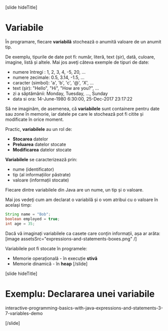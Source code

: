 [slide hideTitle]
# Variabile

În programare, fiecare **variabilă** stochează o anumită valoare de un anumit tip. 

De exemplu, tipurile de date pot fi: număr, literă, text (șir), dată, culoare, imagine, listă și altele. Mai jos aveţi câteva exemple de tipuri de date:
* numere întregi : 1, 2, 3, 4, -5, 20, …
* numere zecimale: 0.5, 3.14, -1.5, …
* caracter (simbol): 'a', 'b', 'c', '@', 'X', …
* text (șir): "Hello", "Hi", "How are you?", …
* zi a săptămânii: Monday, Tuesday, …, Sunday
* data si ora: 14-June-1980 6:30:00, 25-Dec-2017 23:17:22

Să ne imaginăm, de asemenea, că **variabilele** sunt containere pentru date sau zone în memorie, iar datele pe care le stochează pot fi citite și modificate în orice moment.

Practic, **variabilele** au un rol de:
   * **Stocarea** datelor
   * **Preluarea** datelor stocate
   * **Modificarea** datelor stocate
  
**Variabilele** se caracterizează prin:
   * nume (identificator)
   * tip (al informațiilor păstrate)
   * valoare (informații stocate)

Fiecare dintre variabilele din Java are un nume, un tip și o valoare.

Mai jos vedeţi cum am declarat o variabilă și o vom atribui cu o valoare în același timp:
```java
String name = "Bob";
boolean employed = true;
int age = 35;
```
Dacă vă imaginați variabilele ca casete care conțin informații, așa ar arăta:
[image assetsSrc="expressions-and-statements-boxes.png" /]

Variabilele pot fi stocate în programеlе:
   * Memorie operațională - în execuție **stivă**
   * Memorie dinamică - în **heap**
[/slide]

[slide hideTitle]

# Exemplu: Declararea unei variabile

interactive-programming-basics-with-java-expressions-and-statements-3-7-variables-demo

[/slide]
